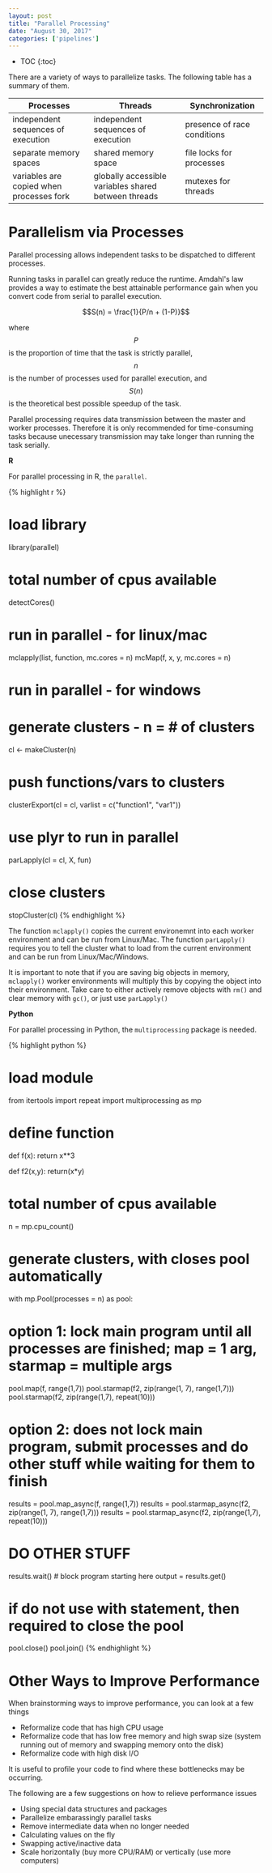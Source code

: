 ```yaml
---
layout: post
title: "Parallel Processing"
date: "August 30, 2017"
categories: ['pipelines']
---
```


* TOC
{:toc}


There are a variety of ways to parallelize tasks. The following table has a summary of them. 

Processes | Threads | Synchronization
----------|---------|-----------------
independent sequences of execution | independent sequences of execution | presence of race conditions
separate memory spaces | shared memory space | file locks for processes
variables are copied when processes fork | globally accessible variables shared between threads | mutexes for threads 


# Parallelism via Processes

Parallel processing allows independent tasks to be dispatched to different processes. 

Running tasks in parallel can greatly reduce the runtime. Amdahl's law provides a way to estimate the best attainable performance gain when you convert code from serial to parallel execution. 

$$S(n) = \frac{1}{P/n + (1-P)}$$

where $$P$$ is the proportion of time that the task is strictly parallel, $$n$$ is the number of processes used for parallel execution, and $$S(n)$$ is the theoretical best possible speedup of the task. 

Parallel processing requires data transmission between the master and worker processes. Therefore it is only recommended for time-consuming tasks because unecessary transmission may take longer than running the task serially. 


**R**

For parallel processing in R, the `parallel`.

{% highlight r %}
# load library
library(parallel)

# total number of cpus available
detectCores()

# run in parallel - for linux/mac
mclapply(list, function, mc.cores = n)
mcMap(f, x, y, mc.cores = n)

# run in parallel - for windows
# generate clusters - n = # of clusters
cl <- makeCluster(n)

# push functions/vars to clusters
clusterExport(cl = cl, varlist = c("function1", "var1"))

# use plyr to run in parallel
parLapply(cl = cl, X, fun)

# close clusters
stopCluster(cl)
{% endhighlight %}

The function `mclapply()` copies the current environemnt into each worker environment and can be run from Linux/Mac. The function `parLapply()` requires you to tell the cluster what to load from the current environment and can be run from Linux/Mac/Windows. 

It is important to note that if you are saving big objects in memory, `mclapply()` worker environments will multiply this by copying the object into their environment. Take care to either actively remove objects with `rm()` and clear memory with `gc()`, or just use `parLapply()`


**Python**

For parallel processing in Python, the `multiprocessing` package is needed.

{% highlight python %}
# load module
from itertools import repeat
import multiprocessing as mp

# define function
def f(x):
  return x**3

def f2(x,y):
  return(x*y)
  
# total number of cpus available
n = mp.cpu_count()

# generate clusters, with closes pool automatically
with mp.Pool(processes = n) as pool:

  # option 1: lock main program until all processes are finished; map = 1 arg, starmap = multiple args
  pool.map(f, range(1,7))
  pool.starmap(f2, zip(range(1, 7), range(1,7)))
  pool.starmap(f2, zip(range(1,7), repeat(10)))

  # option 2: does not lock main program, submit processes and do other stuff while waiting for them to finish
  results = pool.map_async(f, range(1,7))
  results = pool.starmap_async(f2, zip(range(1, 7), range(1,7)))
  results = pool.starmap_async(f2, zip(range(1,7), repeat(10)))
  # DO OTHER STUFF
  results.wait() # block program starting here
  output = results.get()

# if do not use with statement, then required to close the pool
pool.close()
pool.join()
{% endhighlight %}


# Other Ways to Improve Performance 

When brainstorming ways to improve performance, you can look at a few things

* Reformalize code that has high CPU usage
* Reformalize code that has low free memory and high swap size (system running out of memory and swapping memory onto the disk)
* Reformalize code with high disk I/O

It is useful to profile your code to find where these bottlenecks may be occurring. 

The following are a few suggestions on how to relieve performance issues

* Using special data structures and packages
* Parallelize embarassingly parallel tasks 
* Remove intermediate data when no longer needed 
* Calculating values on the fly 
* Swapping active/inactive data 
* Scale horizontally (buy more CPU/RAM) or vertically (use more computers)

